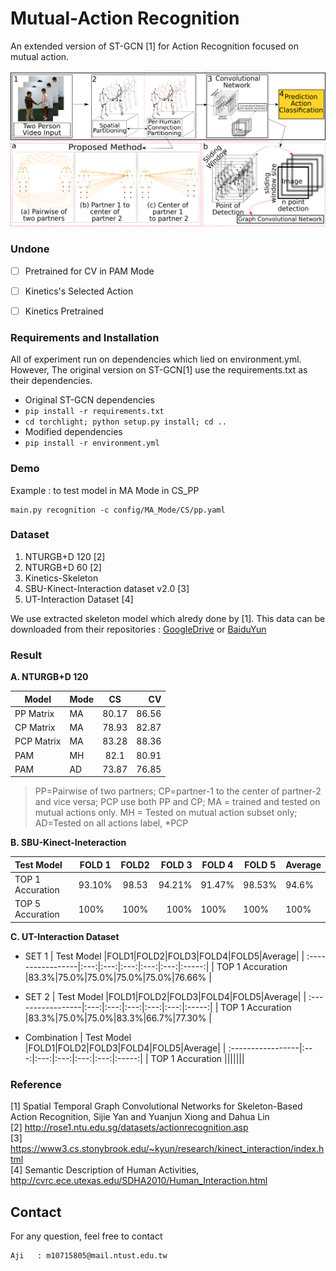 # **Mutual-Action Recognition**
An extended version of ST-GCN [1] for Action Recognition focused on mutual action.

<div align="center">
    <img src="resource/info/coba.png">
</div>

### Undone
- [ ] Pretrained for CV in PAM Mode
- [ ] Kinetics's Selected Action
- [ ] Kinetics Pretrained


### Requirements and Installation
All of experiment run on dependencies which lied on environment.yml. However, The original version on ST-GCN[1] use the requirements.txt as their dependencies.

- Original ST-GCN dependencies
 - `pip install -r requirements.txt`
 - `cd torchlight; python setup.py install; cd ..`
- Modified dependencies
 - `pip install -r environment.yml`

### Demo

Example : to test model in MA Mode in CS_PP
 ```
main.py recognition -c config/MA_Mode/CS/pp.yaml
```

### Dataset
1. NTURGB+D 120 [2]
2. NTURGB+D 60 [2]
3. Kinetics-Skeleton
4. SBU-Kinect-Interaction dataset v2.0 [3]
5. UT-Interaction Dataset [4]

  We use extracted skeleton model which alredy done by [1]. This data can be downloaded from their repositories : [GoogleDrive](https://drive.google.com/open?id=1SPQ6FmFsjGg3f59uCWfdUWI-5HJM_YhZ) or [BaiduYun](https://pan.baidu.com/s/1dwKG2TLvG-R1qeIiE4MjeA#list/path=%2FShare%2FAAAI18%2Fkinetics-skeleton&parentPath=%2FShare)

### Result
**A. NTURGB+D 120**

| Model      |Mode| CS     | CV    |
| -----------| -- |:------:| -----:|
| PP Matrix  | MA | 80.17  | 86.56 |
| CP Matrix  | MA | 78.93  | 82.87 |
| PCP Matrix | MA | 83.28  | 88.36 |
| PAM         | MH | 82.1   | 80.91 |
| PAM         | AD | 73.87  | 76.85 |
> PP=Pairwise of two partners; CP=partner-1 to the center of partner-2 and vice versa; PCP  use both PP and CP; MA = trained and tested on mutual actions only.
> MH = Tested on mutual action subset only; AD=Tested on all actions label, *PCP


**B. SBU-Kinect-Ineteraction**

|     Test Model    |FOLD 1| FOLD2  |FOLD 3 |FOLD 4|FOLD 5| Average |
| :-----------------| --   |:------:| -----:|------|------| --------|
| TOP 1 Accuration  |93.10%| 98.53  | 94.21%|91.47%|98.53%| 94.6%   |
| TOP 5 Accuration  | 100% | 100%   | 100%  |100%  |100%  |100%     |

**C. UT-Interaction Dataset**   
  - SET 1
  |     Test Model    |FOLD1|FOLD2|FOLD3|FOLD4|FOLD5|Average|
  | :-----------------|:---:|:---:|:---:|:---:|:---:|:-----:|
  | TOP 1 Accuration  |83.3%|75.0%|75.0%|75.0%|75.0%|76.66% |

  - SET 2
  |     Test Model    |FOLD1|FOLD2|FOLD3|FOLD4|FOLD5|Average|
  | :-----------------|:---:|:---:|:---:|:---:|:---:|:-----:|
  | TOP 1 Accuration  |83.3%|75.0%|75.0%|83.3%|66.7%|77.30% |

  - Combination
  |     Test Model    |FOLD1|FOLD2|FOLD3|FOLD4|FOLD5|Average|
  | :-----------------|:---:|:---:|:---:|:---:|:---:|:-----:|
  | TOP 1 Accuration  |||||||

### Reference
[1] Spatial Temporal Graph Convolutional Networks for Skeleton-Based Action Recognition, Sijie Yan and Yuanjun Xiong and Dahua Lin  
[2] http://rose1.ntu.edu.sg/datasets/actionrecognition.asp  
[3] https://www3.cs.stonybrook.edu/~kyun/research/kinect_interaction/index.html   
[4] Semantic Description of Human Activities, http://cvrc.ece.utexas.edu/SDHA2010/Human_Interaction.html

## Contact
For any question, feel free to contact
```
Aji   : m10715805@mail.ntust.edu.tw
```
